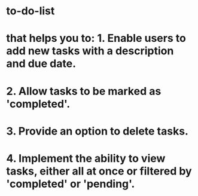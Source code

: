 # to-do-list
# that helps you to: 1. Enable users to add new tasks with a description and due date.
# 2. Allow tasks to be marked as 'completed'.
# 3. Provide an option to delete tasks.
# 4. Implement the ability to view tasks, either all at once or filtered by 'completed' or 'pending'.
